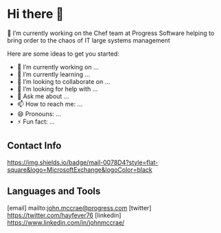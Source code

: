 # Hi there 👋
🔭 I’m currently working on the Chef team at Progress Software helping to bring order to the chaos of IT large systems management
<!--
**johnmccrae/johnmccrae** is a ✨ _special_ ✨ repository because its `README.md` (this file) appears on your GitHub profile.
-->
Here are some ideas to get you started:

- 🔭 I’m currently working on ...
- 🌱 I’m currently learning ...
- 👯 I’m looking to collaborate on ...
- 🤔 I’m looking for help with ...
- 💬 Ask me about ...
- 📫 How to reach me: ...
- 😄 Pronouns: ...
- ⚡ Fun fact: ...


## Contact Info

https://img.shields.io/badge/mail-0078D4?style=flat-square&logo=MicrosoftExchange&logoColor=black


## Languages and Tools

[email] mailto:john.mccrae@progress.com
[twitter] https://twitter.com/hayfever76
[linkedin] https://www.linkedin.com/in/johnmccrae/
